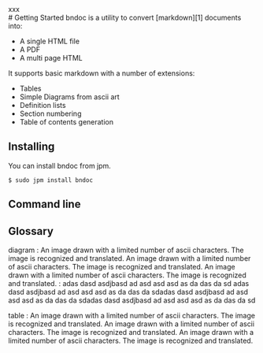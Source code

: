 <div style='counter-reset: page;'>xxx</div>
# Getting Started
bndoc is a utility to convert [markdown][1] documents into:

* A single HTML file
* A PDF
* A multi page HTML

It supports basic markdown with a number of extensions:

* Tables
* Simple Diagrams from ascii art
* Definition lists
* Section numbering
* Table of contents generation

## Installing
You can install bndoc from jpm. 

    $ sudo jpm install bndoc

## Command line


## Glossary

diagram
:	An image drawn with a limited number of ascii characters. The
	image is recognized and translated. An image drawn with a limited 
	number of ascii characters. The image is recognized and translated.
	An image drawn with a limited number of ascii characters. The
	image is recognized and translated.
:	adas dasd asdjbasd ad asd asd asd as da das da sd adas dasd asdjbasd ad asd asd 
	asd as da das da sdadas dasd asdjbasd ad asd asd asd as da das da sdadas dasd asdjbasd 
	ad asd asd asd as da das da sd
	
table
:	An image drawn with a limited number of ascii characters. The
	image is recognized and translated. An image drawn with a limited 
	number of ascii characters. The image is recognized and translated.
	An image drawn with a limited number of ascii characters. The
	image is recognized and translated.
	


[1]: http://markdown.org
